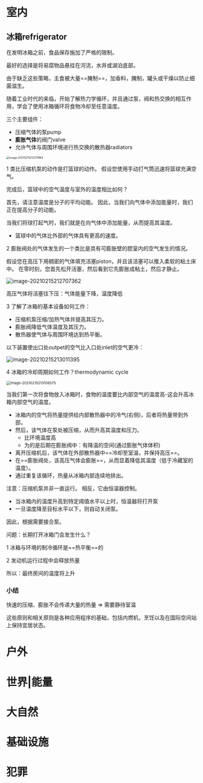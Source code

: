 # 室内

## 冰箱refrigerator

在发明冰箱之前，食品保存施加了严格的限制。 

最好的选择是将易腐物品悬挂在河流，水井或湖泊底部。 

由于缺乏这些策略，主食被大量==腌制==，加香料，腌制，罐头或干燥以防止细菌滋生。



随着工业时代的来临，开始了解热力学循环，并且通过泵，阀和热交换的相互作用，学会了使用冰箱循环将食物冷却至任意温度。

三个主要组件：

- 压缩气体的泵pump 
- **膨胀气体**的阀门valve 
- 允许气体与周围环境进行热交换的散热器radiators 

<img src="https://cdn.jsdelivr.net/gh/DaiDuncan/PicUploader/img/20210215212312.png" alt="image-20210215212311964" style="zoom:50%;" />

1 类比压缩机泵的动作是打篮球的动作。 假设您使用手动打气筒迅速将篮球充满空气。

完成后，篮球中的空气温度与室外的温度相比如何？



首先，请注意温度是分子的平均动能。 因此，当我们向气体中添加能量时，我们正在提高分子的动能。

当我们将球打起气时，我们就是在向气体中添加能量，从而提高其温度。

- 篮球中的气体比外部的气体具有更高的速度。



2 膨胀阀处的气体发生的一个类比是具有可膨胀壁的腔室内的空气发生的情况。

假设您在高压下用稠密的气体填充活塞piston，并且该活塞可以推入柔软的粘土床中。 在零时刻，您首先松开活塞，然后看到它先膨胀成粘土，然后才静止。

![image-20210215212707362](https://cdn.jsdelivr.net/gh/DaiDuncan/PicUploader/img/20210215212707.png)

高压气体将活塞往下压：气体能量下降，温度降低



3 了解了冰箱的基本设备如何工作：

- 压缩机泵压缩/加热气体并提高其压力。
- 膨胀阀降低气体温度及其压力。
- 散热器使气体与周围环境达到热平衡。



以下装置使出口处outpet的空气比入口处inlet的空气更冷：

![image-20210215213011395](https://cdn.jsdelivr.net/gh/DaiDuncan/PicUploader/img/20210215213011.png)





4 冰箱的冷却周期如何工作？thermodynamic cycle

<img src="https://cdn.jsdelivr.net/gh/DaiDuncan/PicUploader/img/20210215213106.png" alt="image-20210215213106575" style="zoom:67%;" />

当我们第一次将食物放入冰箱时，食物的温度要比内部空气的温度高-这会升高冰箱内部空气的温度。

- 冰箱内的空气将热量提供给内部散热器中的冷气(右侧)，后者将热量带到外部。
- 然后，该气体在泵处被压缩，从而升高其温度和压力。
  - 比环境温度高
  - 为的是后期在膨胀阀中：有降温的空间(通过膨胀气体体积)
- 离开压缩机后，该气体在外部散热器中==冷却至室温，并保持高压==。
- 在==膨胀阀处，该高压气体会膨胀==，从而显着降低其温度（低于冷藏室的温度）。
- 通过重复该循环，热量从冰箱内部连续地排出。



注意：压缩机泵并非一直运行。 相反，它由恒温器控制。

- 当冰箱内的温度升高到特定阈值水平以上时，恒温器将打开泵
- 一旦温度降至目标水平以下，则自动关闭泵。

因此，根据需要接合泵。





问题：长期打开冰箱门会发生什么？

1 冰箱与环境的制冷循环是==热平衡==的

2 发动机运行过程中会释放热量

所以：最终房间的温度将上升



### 小结

快速的压缩、膨胀不会传递大量的热量 => 需要静待室温

这些原则和相关原则是各种应用程序的基础，包括内燃机，烹饪以及在国际空间站上保持宜居状态。



# 户外









# 世界|能量





# 大自然





# 基础设施





# 犯罪